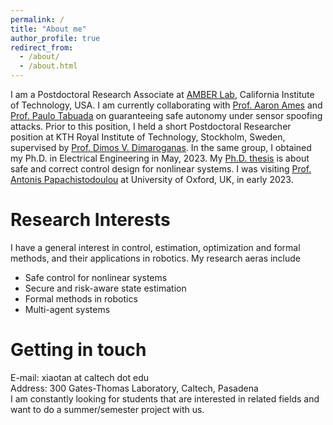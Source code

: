 ```yaml
---
permalink: /
title: "About me"
author_profile: true
redirect_from: 
  - /about/
  - /about.html
---
```


I am a Postdoctoral Research Associate at [AMBER Lab](http://www.bipedalrobotics.com/), California Institute of Technology, USA.  I am currently collaborating with [Prof. Aaron Ames](http://ames.caltech.edu/) and [Prof. Paulo Tabuada](https://www.seas.ucla.edu/~tabuada/) on guaranteeing safe autonomy under sensor spoofing attacks. Prior to this position, I held a short Postdoctoral Researcher position at KTH Royal Institute of Technology, Stockholm, Sweden, supervised by [Prof. Dimos V. Dimaroganas](https://people.kth.se/~dimos/). In the same group, I obtained my Ph.D. in Electrical Engineering in May, 2023. My [Ph.D. thesis](https://kth.diva-portal.org/smash/record.jsf?pid=diva2%3A1750193&dswid=9743) is about safe and correct control design for nonlinear systems. I was visiting [Prof. Antonis Papachistodoulou](https://eng.ox.ac.uk/people/antonis-papachristodoulou/) at University of Oxford, UK, in early 2023.

Research Interests
======
I have a general interest in control, estimation, optimization and formal methods, and their applications in robotics. My research aeras include
- Safe control for nonlinear systems
- Secure and risk-aware state estimation
- Formal methods in robotics
- Multi-agent systems

Getting in touch
======
E-mail: xiaotan at caltech dot edu\
Address: 300 Gates-Thomas Laboratory, Caltech, Pasadena\
I am constantly looking for students that are interested in related fields and want to do a summer/semester project with us. 

